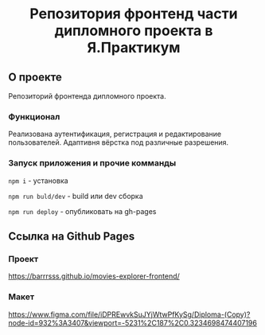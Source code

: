 <h1 align="center">Репозитория фронтенд части дипломного проекта в Я.Практикум</h1>

## О проекте

Репозиторий фронтенда дипломного проекта.

### Функционал

Реализована аутентификация, регистрация и редактирование пользователей. Адаптивня вёрстка под различные разрешения.

### Запуск приложения и прочие комманды

`npm i` - установка

`npm run buld/dev` - build или dev сборка

`npm run deploy` - опубликовать на gh-pages

## Ссылка на Github Pages
### Проект
https://barrrsss.github.io/movies-explorer-frontend/
### Макет
https://www.figma.com/file/iDPREwvkSuJYjWtwPfKySg/Diploma-(Copy)?node-id=932%3A3407&viewport=-5231%2C187%2C0.3234698474407196

